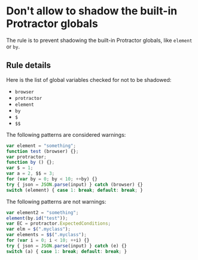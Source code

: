# Don't allow to shadow the built-in Protractor globals

The rule is to prevent shadowing the built-in Protractor globals, like `element` or `by`.

## Rule details

Here is the list of global variables checked for not to be shadowed:

 * `browser`
 * `protractor`
 * `element`
 * `by`
 * `$`
 * `$$`

The following patterns are considered warnings: 

```js
var element = "something";
function test (browser) {};
var protractor;
function by () {};
var $ = 1;
var a = 2, $$ = 3;
for (var by = 0; by < 10; ++by) {}
try { json = JSON.parse(input) } catch (browser) {}
switch (element) { case 1: break; default: break; }
```

The following patterns are not warnings:

```js
var element2 = "something";
element(by.id("test"));
var EC = protractor.ExpectedConditions;
var elm = $(".myclass");
var elements = $$(".myclass");
for (var i = 0; i < 10; ++i) {}
try { json = JSON.parse(input) } catch (e) {}
switch (a) { case 1: break; default: break; }
```
